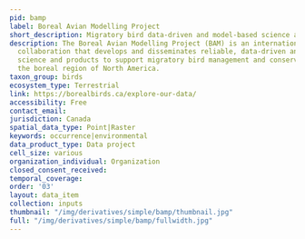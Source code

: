 ```yaml
---
pid: bamp
label: Boreal Avian Modelling Project
short_description: Migratory bird data-driven and model-based science and products.
description: The Boreal Avian Modelling Project (BAM) is an international scientific
  collaboration that develops and disseminates reliable, data-driven and model-based
  science and products to support migratory bird management and conservation across
  the boreal region of North America.
taxon_group: birds
ecosystem_type: Terrestrial
link: https://borealbirds.ca/explore-our-data/
accessibility: Free
contact_email: 
jurisdiction: Canada
spatial_data_type: Point|Raster
keywords: occurrence|environmental
data_product_type: Data project
cell_size: various
organization_individual: Organization
closed_consent_received: 
temporal_coverage: 
order: '03'
layout: data_item
collection: inputs
thumbnail: "/img/derivatives/simple/bamp/thumbnail.jpg"
full: "/img/derivatives/simple/bamp/fullwidth.jpg"
---
```

